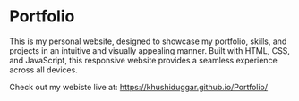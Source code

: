 # Portfolio
This is my personal website, designed to showcase my portfolio, skills, and projects in an intuitive and visually appealing manner. Built with HTML, CSS, and JavaScript, this responsive website provides a seamless experience across all devices.

Check out my webiste live at: https://khushiduggar.github.io/Portfolio/
